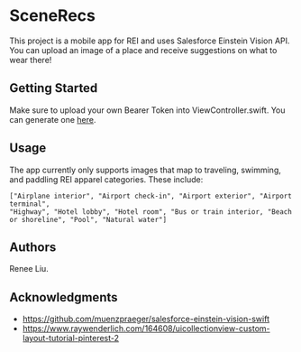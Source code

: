 # SceneRecs
This project is a mobile app for REI and uses Salesforce Einstein Vision API. You can upload an image of a place and receive suggestions on what to wear there! 

## Getting Started

Make sure to upload your own Bearer Token into ViewController.swift. You can generate one [here](https://api.einstein.ai/token).

## Usage
The app currently only supports images that map to traveling, swimming, and paddling REI apparel categories. These include:
```
["Airplane interior", "Airport check-in", "Airport exterior", "Airport terminal",
"Highway", "Hotel lobby", "Hotel room", "Bus or train interior, "Beach or shoreline", "Pool", "Natural water"]
```

## Authors

Renee Liu.

## Acknowledgments

* https://github.com/muenzpraeger/salesforce-einstein-vision-swift
* https://www.raywenderlich.com/164608/uicollectionview-custom-layout-tutorial-pinterest-2
